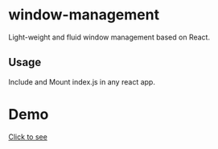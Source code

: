 # window-management
Light-weight and fluid window management based on React.


## Usage

Include and Mount index.js in any react app.

# Demo
[Click to see](https://nabraj.com/demo/grid)



